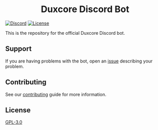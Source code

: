 <span align="center">
  <h1>Duxcore Discord Bot</h1>
</span>

[![Discord](https://img.shields.io/discord/844279877503025182?color=5569EB&label=discord)](https://discord.gg/X7jy2aggqC)
[![License](https://img.shields.io/github/license/duxcore/discord-bot)](https://github.com/duxcore/discord-bot/blob/main/LICENSE)

This is the repository for the official Duxcore Discord bot.

## Support

If you are having problems with the bot, open an [issue](https://github.com/duxcore/discord-bot/issues) describing your problem.

## Contributing

See our [contributing](https://github.com/duxcore/discord-bot/blob/main/CONTRIBUTING.md) guide for more information.

## License

[GPL-3.0](https://github.com/duxcore/discord-bot/blob/main/LICENSE)

